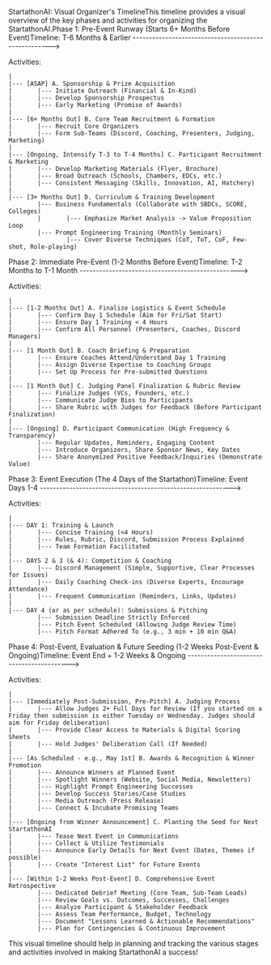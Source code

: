 StartathonAI: Visual Organizer's TimelineThis timeline provides a visual overview of the key phases and activities for organizing the StartathonAI.Phase 1: Pre-Event Runway (Starts 6+ Months Before Event)Timeline: T-6 Months & Earlier ----------------------------------------------------->

Activities:

    |
    |--- [ASAP] A. Sponsorship & Prize Acquisition
    |       |--- Initiate Outreach (Financial & In-Kind)
    |       |--- Develop Sponsorship Prospectus
    |       |--- Early Marketing (Promise of Awards)
    |
    |--- [6+ Months Out] B. Core Team Recruitment & Formation
    |       |--- Recruit Core Organizers
    |       |--- Form Sub-Teams (Discord, Coaching, Presenters, Judging, Marketing)
    |
    |--- [Ongoing, Intensify T-3 to T-4 Months] C. Participant Recruitment & Marketing
    |       |--- Develop Marketing Materials (Flyer, Brochure)
    |       |--- Broad Outreach (Schools, Chambers, EDCs, etc.)
    |       |--- Consistent Messaging (Skills, Innovation, AI, Hatchery)
    |
    |--- [3+ Months Out] D. Curriculum & Training Development
            |--- Business Fundamentals (Collaborate with SBDCs, SCORE, Colleges)
            |       |--- Emphasize Market Analysis -> Value Proposition Loop
            |--- Prompt Engineering Training (Monthly Seminars)
                    |--- Cover Diverse Techniques (CoT, ToT, CoF, Few-shot, Role-playing)
                    
Phase 2: Immediate Pre-Event (1-2 Months Before Event)Timeline: T-2 Months to T-1 Month ------------------------------------------------->

Activities:

    |
    |--- [1-2 Months Out] A. Finalize Logistics & Event Schedule
    |       |--- Confirm Day 1 Schedule (Aim for Fri/Sat Start)
    |       |--- Ensure Day 1 Training < 4 Hours
    |       |--- Confirm All Personnel (Presenters, Coaches, Discord Managers)
    |
    |--- [1 Month Out] B. Coach Briefing & Preparation
    |       |--- Ensure Coaches Attend/Understand Day 1 Training
    |       |--- Assign Diverse Expertise to Coaching Groups
    |       |--- Set Up Process for Pre-submitted Questions
    |
    |--- [1 Month Out] C. Judging Panel Finalization & Rubric Review
    |       |--- Finalize Judges (VCs, Founders, etc.)
    |       |--- Communicate Judge Bios to Participants
    |       |--- Share Rubric with Judges for Feedback (Before Participant Finalization)
    |
    |--- [Ongoing] D. Participant Communication (High Frequency & Transparency)
            |--- Regular Updates, Reminders, Engaging Content
            |--- Introduce Organizers, Share Sponsor News, Key Dates
            |--- Share Anonymized Positive Feedback/Inquiries (Demonstrate Value)
            
Phase 3: Event Execution (The 4 Days of the Startathon)Timeline: Event Days 1-4 ----------------------------------------------------------->

Activities:

    |
    |--- DAY 1: Training & Launch
    |       |--- Concise Training (<4 Hours)
    |       |--- Rules, Rubric, Discord, Submission Process Explained
    |       |--- Team Formation Facilitated
    |
    |--- DAYS 2 & 3 (& 4): Competition & Coaching
    |       |--- Discord Management (Simple, Supportive, Clear Processes for Issues)
    |       |--- Daily Coaching Check-ins (Diverse Experts, Encourage Attendance)
    |       |--- Frequent Communication (Reminders, Links, Updates)
    |
    |--- DAY 4 (or as per schedule): Submissions & Pitching
            |--- Submission Deadline Strictly Enforced
            |--- Pitch Event Scheduled (Allowing Judge Review Time)
            |--- Pitch Format Adhered To (e.g., 3 min + 10 min Q&A)
            
Phase 4: Post-Event, Evaluation & Future Seeding (1-2 Weeks Post-Event & Ongoing)Timeline: Event End + 1-2 Weeks & Ongoing ------------------------------------------>

Activities:

    |
    |--- [Immediately Post-Submission, Pre-Pitch] A. Judging Process
    |       |--- Allow Judges 2+ Full Days for Review (If you started on a Friday then submission is either Tuesday or Wednesday. Judges should aim for Friday deliberation) 
    |       |--- Provide Clear Access to Materials & Digital Scoring Sheets
    |       |--- Hold Judges' Deliberation Call (If Needed)
    |
    |--- [As Scheduled - e.g., May 1st] B. Awards & Recognition & Winner Promotion
    |       |--- Announce Winners at Planned Event
    |       |--- Spotlight Winners (Website, Social Media, Newsletters)
    |       |--- Highlight Prompt Engineering Successes
    |       |--- Develop Success Stories/Case Studies
    |       |--- Media Outreach (Press Release)
    |       |--- Connect & Incubate Promising Teams
    |
    |--- [Ongoing from Winner Announcement] C. Planting the Seed for Next StartathonAI
    |       |--- Tease Next Event in Communications
    |       |--- Collect & Utilize Testimonials
    |       |--- Announce Early Details for Next Event (Dates, Themes if possible)
    |       |--- Create "Interest List" for Future Events
    |
    |--- [Within 1-2 Weeks Post-Event] D. Comprehensive Event Retrospective
            |--- Dedicated Debrief Meeting (Core Team, Sub-Team Leads)
            |--- Review Goals vs. Outcomes, Successes, Challenges
            |--- Analyze Participant & Stakeholder Feedback
            |--- Assess Team Performance, Budget, Technology
            |--- Document "Lessons Learned & Actionable Recommendations"
            |--- Plan for Contingencies & Continuous Improvement
            
This visual timeline should help in planning and tracking the various stages and activities involved in making StartathonAI a success!
